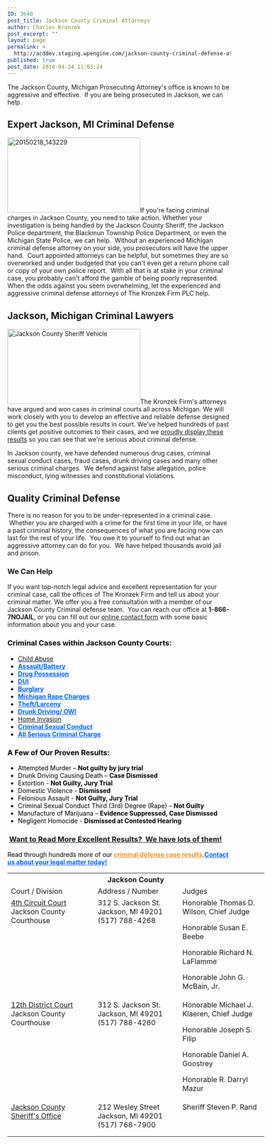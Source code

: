 ```yaml
---
ID: 3640
post_title: Jackson County Criminal Attorneys
author: Charles Kronzek
post_excerpt: ""
layout: page
permalink: >
  http://acddev.staging.wpengine.com/jackson-county-criminal-defense-attorneys-trial-lawyers-jackson-county-Michigan.html
published: true
post_date: 2014-04-24 11:03:24
---
```

The Jackson County, Michigan Prosecuting Attorney's office is known to be aggressive and effective.  If you are being prosecuted in Jackson, we can help.
<h2>Expert Jackson, MI Criminal Defense</h2>
<a href="http://acddev.staging.wpengine.com/wp-content/uploads/2014/04/20150218_143229.jpg"><img class="alignright wp-image-6285 size-medium" title="Jackson Michigan Police Department Vehicle in front of the Jackson County Courthouse" src="http://acddev.staging.wpengine.com/wp-content/uploads/2014/04/20150218_143229-300x169.jpg" alt="20150218_143229" width="300" height="169" /></a>If you're facing criminal charges in Jackson County, you need to take action. Whether your investigation is being handled by the Jackson County Sheriff, the Jackson Police department, the Blackmun Township Police Department, or even the Michigan State Police, we can help.  Without an experienced Michigan criminal defense attorney on your side, you prosecutors will have the upper hand.  Court appointed attorneys can be helpful, but sometimes they are so overworked and under budgeted that you can't even get a return phone call or copy of your own police report.  With all that is at stake in your criminal case, you probably can't afford the gamble of being poorly represented. When the odds against you seem overwhelming, let the experienced and aggressive criminal defense attorneys of The Kronzek Firm PLC help.
<h2>Jackson, Michigan Criminal Lawyers</h2>
<a href="http://acddev.staging.wpengine.com/wp-content/uploads/2014/04/20150218_130707.jpg"><img class="alignleft wp-image-6287 size-medium" title="Jackson County Sheriff vehicle in Jackson Michigan" src="http://acddev.staging.wpengine.com/wp-content/uploads/2014/04/20150218_130707-300x169.jpg" alt="Jackson County Sheriff Vehicle" width="300" height="169" /></a>The Kronzek Firm's attorneys have argued and won cases in criminal courts all across Michigan. We will work closely with you to develop an effective and reliable defense designed to get you the best possible results in court. We've helped hundreds of past clients get positive outcomes to their cases, and we <a title="Proven Results" href="http://acddev.staging.wpengine.com/proven-results.html">proudly display these results</a> so you can see that we're serious about criminal defense.

In Jackson county, we have defended numerous drug cases, criminal sexual conduct cases, fraud cases, drunk driving cases and many other serious criminal charges.  We defend against false allegation, police misconduct, lying witnesses and constitutional violations.
<h2>Quality Criminal Defense</h2>
There is no reason for you to be under-represented in a criminal case.  Whether you are charged with a crime for the first time in your life, or have a past criminal history, the consequences of what you are facing now can last for the rest of your life.  You owe it to yourself to find out what an aggressive attorney can do for you.  We have helped thousands avoid jail and prison.
<h3>We Can Help</h3>
If you want top-notch legal advice and excellent representation for your criminal case, call the offices of The Kronzek Firm and tell us about your criminal matter. We offer you a free consultation with a member of our Jackson County Criminal defense team.  You can reach our office at <strong>1-866-7NOJAIL</strong>, or you can fill out our <a href="http://acddev.staging.wpengine.com/contact-us.html">online contact form</a> with some basic information about you and your case.
<h3 style="color: #000000;">Criminal Cases within Jackson County Courts:</h3>
<ul style="color: #000000;">
	<li><a title="Michigan Child Abuse Attorneys" href="http://acddev.staging.wpengine.com/michigan-child-abuse-attorneys-abuse-neglect-defense-lawyers.html">Child Abuse</a></li>
	<li><a style="font-weight: bold; color: #0066ff;" href="http://acddev.staging.wpengine.com/assault-charges.html">Assault/Battery</a></li>
	<li><a style="font-weight: bold; color: #0066ff;" href="http://acddev.staging.wpengine.com/drug-charges.html">Drug Possession</a></li>
	<li><a style="font-weight: bold; color: #0066ff;" title="Michigan DUI Attorney" href="http://www.windrunkdriving.com/" target="_blank">DUI</a></li>
	<li><a style="font-weight: bold; color: #0066ff;" href="http://acddev.staging.wpengine.com/burglary-crimes.html">Burglary</a></li>
	<li><a style="font-weight: bold; color: #0066ff;" title="Michigan Sex Crime - CSC attorneys" href="http://sexcrimeattorneys.com/" target="_blank">Michigan Rape Charges</a></li>
	<li><a style="font-weight: bold; color: #0066ff;" href="http://acddev.staging.wpengine.com/theft-charges.html">Theft/Larceny</a></li>
	<li><a style="font-weight: bold; color: #0066ff;" href="http://acddev.staging.wpengine.com/drunk-driving.html">Drunk Driving/ OWI</a></li>
	<li><a title="Michigan Home Invasion Attorneys" href="http://acddev.staging.wpengine.com/michigan-home-invasion-attorneys-criminal-defense-lawyers.html">Home Invasion</a></li>
	<li><a style="font-weight: bold; color: #0066ff;" href="http://acddev.staging.wpengine.com/sex-crimes.html">Criminal Sexual Conduct</a></li>
	<li><a style="font-weight: bold; color: #0066ff;" href="http://acddev.staging.wpengine.com/">All Serious Criminal Charge</a></li>
</ul>
<h3 style="color: #000000;">A Few of Our Proven Results:</h3>
<ul style="color: #000000;">
	<li>Attempted Murder – <b>Not guilty by jury trial</b></li>
	<li>Drunk Driving Causing Death – <strong>Case Dismissed</strong></li>
	<li>Extortion - <strong>Not Guilty, Jury Trial</strong></li>
	<li>Domestic Violence - <strong>Dismissed</strong></li>
	<li>Felonious Assault - <strong>Not Guilty, Jury Trial</strong></li>
	<li>Criminal Sexual Conduct Third (3rd) Degree (Rape) – <b>Not Guilty</b></li>
	<li>Manufacture of Marijuana – <b>Evidence Suppressed, Case Dismissed</b></li>
	<li>Negligent Homocide - <strong>Dismissed at Contested Hearing</strong></li>
</ul>
<h3 style="color: #000000;"> <a title="Results" href="http://acddev.staging.wpengine.com/proven-results.html">Want to Read More Excellent Results?  We have lots of them!</a></h3>
<p style="color: #000000;">Read through hundreds more of our <a style="font-weight: bold; color: #ea9629;" href="http://acddev.staging.wpengine.com/proven-results.html">criminal defense case results</a>.<a style="font-weight: bold; color: #0066ff;" href="http://acddev.staging.wpengine.com/contact-us.html">Contact us about your legal matter today!</a></p>
<p style="color: #000000;"></p>

<table class="districts" style="width: 580px !important;" cellspacing="0">
<tbody>
<tr>
<th colspan="3">Jackson County</th>
</tr>
<tr class="subjects">
<td width="225">Court / Division</td>
<td width="225">Address / Number</td>
<td width="225">Judges</td>
</tr>
<tr>
<td valign="top"><a href="https://www.co.jackson.mi.us/1171/Circuit-Court" target="_blank">4th Circuit Court
</a>Jackson County Courthouse</td>
<td valign="top">312 S. Jackson St.
Jackson, MI 49201
(517) 788-4268</td>
<td valign="top">Honorable Thomas D. Wilson, Chief Judge

Honorable Susan E. Beebe

Honorable Richard N. LaFlamme

Honorable John G. McBain, Jr.</td>
</tr>
<tr>
<td valign="top"><a href="https://www.co.jackson.mi.us/589/District-Court" target="_blank">12th District Court
</a>Jackson County Courthouse</td>
<td valign="top">312 S. Jackson St.
Jackson, MI 49201
(517) 788-4260</td>
<td valign="top">Honorable Michael J. Klaeren, Chief Judge

Honorable Joseph S. Filip

Honorable Daniel A. Goostrey

Honorable R. Darryl Mazur</td>
</tr>
<tr>
<td valign="top"><a href="http://www.jcsd1.org/index.htm" target="_blank">Jackson County Sheriff's Office</a></td>
<td valign="top">212 Wesley Street
Jackson, MI 49201
(517) 768-7900</td>
<td valign="top">Sheriff Steven P. Rand

&nbsp;</td>
</tr>
</tbody>
</table>